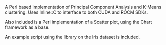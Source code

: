 A Perl based implementation of Principal Component Analysis and K-Means clustering.  Uses Inline::C to interface to both CUDA and ROCM SDKs.

Also included is a Perl implementation of a Scatter plot, using the Chart framework as a base.

An example script using the library on the Iris dataset is included.
